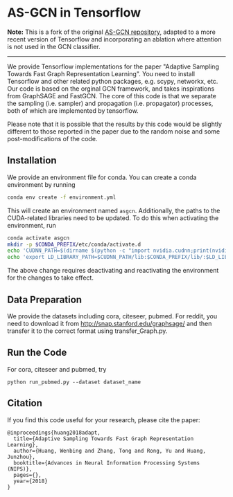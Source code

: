 # AS-GCN in Tensorflow

**Note:** This is a fork of the original [AS-GCN repository](https://github.com/huangwb/AS-GCN), adapted to a more recent version of Tensorflow and incorporating an ablation where attention is not used in the GCN classifier.

---

We provide Tensorflow implementations for the paper "Adaptive Sampling Towards Fast Graph Representation Learning". You need to install Tensorflow and other related python packages, e.g. scypy, networkx, etc. Our code is based on the orginal GCN framework, and takes inspirations from GraphSAGE and FastGCN. The core of this code is that we separate the sampling (i.e. sampler) and propagation (i.e. propagator) processes, both of which are implemented by tensorflow. 

Please note that it is possible that the results by this code would be slightly different to those reported in the paper due to the random noise and some post-modifications of the code.

## Installation

We provide an environment file for conda. You can create a conda environment by running
```sh
conda env create -f environment.yml
```

This will create an environment named `asgcn`. Additionally, the paths to the 
CUDA-related libraries need to be updated. To do this when activating the
environment, run

```sh
conda activate asgcn
mkdir -p $CONDA_PREFIX/etc/conda/activate.d
echo 'CUDNN_PATH=$(dirname $(python -c "import nvidia.cudnn;print(nvidia.cudnn.__file__)"))' >> $CONDA_PREFIX/etc/conda/activate.d/env_vars.sh
echo 'export LD_LIBRARY_PATH=$CUDNN_PATH/lib:$CONDA_PREFIX/lib/:$LD_LIBRARY_PATH' >> $CONDA_PREFIX/etc/conda/activate.d/env_vars.sh
```

The above change requires deactivating and reactivating the environment for
the changes to take effect.

## Data Preparation
We provide the datasets including cora, citeseer, pubmed. For reddit, you need to download it from http://snap.stanford.edu/graphsage/ and then transfer it to the correct format using transfer_Graph.py.


## Run the Code

For cora, citeseer and pubmed, try
```
python run_pubmed.py --dataset dataset_name
```


## Citation
If you find this code useful for your research, please cite the paper:


```
@inproceedings{huang2018adapt,
  title={Adaptive Sampling Towards Fast Graph Representation Learning},
  author={Huang, Wenbing and Zhang, Tong and Rong, Yu and Huang, Junzhou},
  booktitle={Advances in Neural Information Processing Systems (NIPS)},
  pages={},
  year={2018}
}
```





